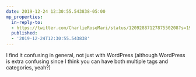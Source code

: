 ```yaml
---
date: 2019-12-24 12:30:55.543838-05:00
mp_properties:
  in-reply-to:
  - https://twitter.com/CharlieRoseMari/status/1209288712787550208?s=19
  published:
  - '2019-12-24T12:30:55.543838'
---
```


I find it confusing in general, not just with WordPress (although WordPress is extra confusing since I think you can have both multiple tags and categories, yeah?)